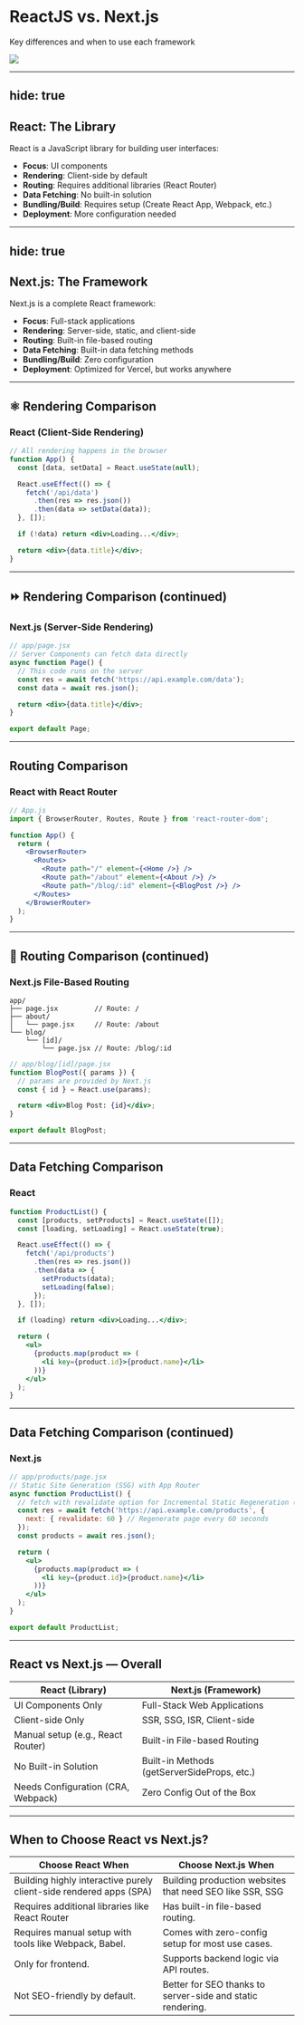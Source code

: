# ReactJS vs. Next.js

Key differences and when to use each framework

<img src="/assets/vs.webp" class="mt-5 w-[100%] mx-auto" />

---
hide: true
---
## React: The Library

React is a JavaScript library for building user interfaces:

- **Focus**: UI components
- **Rendering**: Client-side by default
- **Routing**: Requires additional libraries (React Router)
- **Data Fetching**: No built-in solution
- **Bundling/Build**: Requires setup (Create React App, Webpack, etc.)
- **Deployment**: More configuration needed

---
hide: true
---
## Next.js: The Framework

Next.js is a complete React framework:

- **Focus**: Full-stack applications
- **Rendering**: Server-side, static, and client-side
- **Routing**: Built-in file-based routing
- **Data Fetching**: Built-in data fetching methods
- **Bundling/Build**: Zero configuration
- **Deployment**: Optimized for Vercel, but works anywhere

---

## ⚛️ Rendering Comparison

### React (Client-Side Rendering)
```jsx
// All rendering happens in the browser
function App() {
  const [data, setData] = React.useState(null);

  React.useEffect(() => {
    fetch('/api/data')
      .then(res => res.json())
      .then(data => setData(data));
  }, []);

  if (!data) return <div>Loading...</div>;

  return <div>{data.title}</div>;
}
```

---

## ⏩ Rendering Comparison (continued)

### Next.js (Server-Side Rendering)
```jsx
// app/page.jsx
// Server Components can fetch data directly
async function Page() {
  // This code runs on the server
  const res = await fetch('https://api.example.com/data');
  const data = await res.json();

  return <div>{data.title}</div>;
}

export default Page;
```

---

## Routing Comparison

### React with React Router
```jsx
// App.js
import { BrowserRouter, Routes, Route } from 'react-router-dom';

function App() {
  return (
    <BrowserRouter>
      <Routes>
        <Route path="/" element={<Home />} />
        <Route path="/about" element={<About />} />
        <Route path="/blog/:id" element={<BlogPost />} />
      </Routes>
    </BrowserRouter>
  );
}
```

---

## 📂 Routing Comparison (continued)

### Next.js File-Based Routing
```
app/
├── page.jsx         // Route: /
├── about/
│   └── page.jsx     // Route: /about
└── blog/
    └── [id]/
        └── page.jsx // Route: /blog/:id
```

```jsx
// app/blog/[id]/page.jsx
function BlogPost({ params }) {
  // params are provided by Next.js
  const { id } = React.use(params);

  return <div>Blog Post: {id}</div>;
}

export default BlogPost;
```

---

## Data Fetching Comparison

### React
```jsx
function ProductList() {
  const [products, setProducts] = React.useState([]);
  const [loading, setLoading] = React.useState(true);

  React.useEffect(() => {
    fetch('/api/products')
      .then(res => res.json())
      .then(data => {
        setProducts(data);
        setLoading(false);
      });
  }, []);

  if (loading) return <div>Loading...</div>;

  return (
    <ul>
      {products.map(product => (
        <li key={product.id}>{product.name}</li>
      ))}
    </ul>
  );
}
```

---

## Data Fetching Comparison (continued)

### Next.js
```jsx
// app/products/page.jsx
// Static Site Generation (SSG) with App Router
async function ProductList() {
  // fetch with revalidate option for Incremental Static Regeneration (ISR)
  const res = await fetch('https://api.example.com/products', {
    next: { revalidate: 60 } // Regenerate page every 60 seconds
  });
  const products = await res.json();

  return (
    <ul>
      {products.map(product => (
        <li key={product.id}>{product.name}</li>
      ))}
    </ul>
  );
}

export default ProductList;
```

---

## React vs Next.js — Overall
| React (Library) | Next.js (Framework) |
|------------------|---------------------|
| UI Components Only | Full-Stack Web Applications |
| Client-side Only | SSR, SSG, ISR, Client-side |
| Manual setup (e.g., React Router) | Built-in File-based Routing |
| No Built-in Solution | Built-in Methods (getServerSideProps, etc.) |
| Needs Configuration (CRA, Webpack) | Zero Config Out of the Box |

<!--
ไม่มีฟีเจสในตัวสำหรับดึงข้อมูลจากเซิร์ฟเวอร์ต้องใช้ fetch()

มีฟีเจอร์ให้พร้อม เช่น getServerSideProps, getStaticProps, และ API Routes
-->

---

## When to Choose React vs Next.js?

| Choose React When | Choose Next.js When |
|------------------|---------------------|
| Building highly interactive purely client-side rendered apps (SPA)  | Building production websites that need SEO like SSR, SSG|
| Requires additional libraries like React Router | Has built-in file-based routing. |
| Requires manual setup with tools like Webpack, Babel. | Comes with zero-config setup for most use cases. |
| Only for frontend. | Supports backend logic via API routes. |
| Not SEO-friendly by default. | Better for SEO thanks to server-side and static rendering. |
